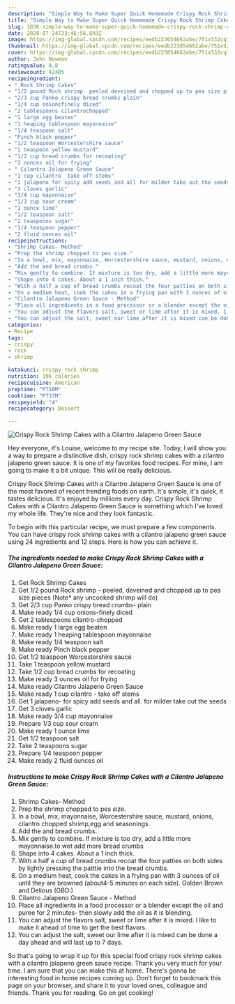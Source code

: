 ```yaml
---
description: "Simple Way to Make Super Quick Homemade Crispy Rock Shrimp Cakes with a Cilantro Jalapeno Green Sauce"
title: "Simple Way to Make Super Quick Homemade Crispy Rock Shrimp Cakes with a Cilantro Jalapeno Green Sauce"
slug: 1030-simple-way-to-make-super-quick-homemade-crispy-rock-shrimp-cakes-with-a-cilantro-jalapeno-green-sauce
date: 2020-07-24T23:46:56.893Z
image: https://img-global.cpcdn.com/recipes/eedb223054662abe/751x532cq70/crispy-rock-shrimp-cakes-with-a-cilantro-jalapeno-green-sauce-recipe-main-photo.jpg
thumbnail: https://img-global.cpcdn.com/recipes/eedb223054662abe/751x532cq70/crispy-rock-shrimp-cakes-with-a-cilantro-jalapeno-green-sauce-recipe-main-photo.jpg
cover: https://img-global.cpcdn.com/recipes/eedb223054662abe/751x532cq70/crispy-rock-shrimp-cakes-with-a-cilantro-jalapeno-green-sauce-recipe-main-photo.jpg
author: John Newman
ratingvalue: 4.8
reviewcount: 42405
recipeingredient:
- " Rock Shrimp Cakes"
- "1/2 pound Rock shrimp  peeled deveined and chopped up to pea size pieces Note any uncooked shrimp will do"
- "2/3 cup Panko crispy bread crumbs plain"
- "1/4 cup onionsfinely diced"
- "2 tablespoons cilantrochopped"
- "1 large egg beaten"
- "1 heaping tablespoon mayonnaise"
- "1/4 teaspoon salt"
- "Pinch black pepper"
- "1/2 teaspoon Worcestershire sauce"
- "1 teaspoon yellow mustard"
- "1/2 cup bread crumbs for recoating"
- "3 ounces oil for frying"
- " Cilantro Jalapeno Green Sauce"
- "1 cup cilantro  take off stems"
- "1 jalapeno for spicy add seeds and all for milder take out the seeds"
- "3 cloves garlic"
- "3/4 cup mayonnaise"
- "1/3 cup sour cream"
- "1 ounce lime"
- "1/2 teaspoon salt"
- "2 teaspoons sugar"
- "1/4 teaspoon pepper"
- "2 fluid ounces oil"
recipeinstructions:
- "Shrimp Cakes- Method"
- "Prep the shrimp chopped to pes size."
- "In a bowl, mix, mayonnaise, Worcestershire sauce, mustard, onions, cilantro chopped shrimp,egg and seasonings."
- "Add the and bread crumbs."
- "Mix gently to combine. If mixture is too dry, add a little more mayonnaise.to wet add more bread crumbs"
- "Shape into 4 cakes. About a 1 inch thick."
- "With a half a cup of bread crumbs recoat the four patties on both sides by lightly pressing the patttie into the bread crumbs."
- "On a medium heat, cook the cakes in a frying pan with 3 ounces of oil until they are browned (about4-5 minutes on each side). Golden Brown and Delious (GBD:)"
- "Cilantro Jalapeno Green Sauce - Method"
- "Place all ingredients in a food processor or a blender except the oil and puree for 2 minutes- then slowly add the oil as it is blending."
- "You can adjust the flavors salt, sweet or lime after it is mixed. I like to make it ahead of time to get the best flavors."
- "You can adjust the salt, sweet our lime after it is mixed can be done a day ahead and will last up to 7 days."
categories:
- Recipe
tags:
- crispy
- rock
- shrimp

katakunci: crispy rock shrimp 
nutrition: 196 calories
recipecuisine: American
preptime: "PT18M"
cooktime: "PT37M"
recipeyield: "4"
recipecategory: Dessert

---
```



![Crispy Rock Shrimp Cakes with a Cilantro Jalapeno Green Sauce](https://img-global.cpcdn.com/recipes/eedb223054662abe/751x532cq70/crispy-rock-shrimp-cakes-with-a-cilantro-jalapeno-green-sauce-recipe-main-photo.jpg)

Hey everyone, it's Louise, welcome to my recipe site. Today, I will show you a way to prepare a distinctive dish, crispy rock shrimp cakes with a cilantro jalapeno green sauce. It is one of my favorites food recipes. For mine, I am going to make it a bit unique. This will be really delicious.



Crispy Rock Shrimp Cakes with a Cilantro Jalapeno Green Sauce is one of the most favored of recent trending foods on earth. It's simple, it's quick, it tastes delicious. It's enjoyed by millions every day. Crispy Rock Shrimp Cakes with a Cilantro Jalapeno Green Sauce is something which I've loved my whole life. They're nice and they look fantastic.


To begin with this particular recipe, we must prepare a few components. You can have crispy rock shrimp cakes with a cilantro jalapeno green sauce using 24 ingredients and 12 steps. Here is how you can achieve it.

<!--inarticleads1-->

##### The ingredients needed to make Crispy Rock Shrimp Cakes with a Cilantro Jalapeno Green Sauce:

1. Get  Rock Shrimp Cakes
1. Get 1/2 pound Rock shrimp – peeled, deveined and chopped up to pea size pieces (Note* any uncooked shrimp will do)
1. Get 2/3 cup Panko crispy bread crumbs- plain
1. Make ready 1/4 cup onions-finely diced
1. Get 2 tablespoons cilantro-chopped
1. Make ready 1 large egg beaten
1. Make ready 1 heaping tablespoon mayonnaise
1. Make ready 1/4 teaspoon salt
1. Make ready Pinch black pepper
1. Get 1/2 teaspoon Worcestershire sauce
1. Take 1 teaspoon yellow mustard
1. Take 1/2 cup bread crumbs for recoating
1. Make ready 3 ounces oil for frying
1. Make ready  Cilantro Jalapeno Green Sauce
1. Make ready 1 cup cilantro - take off stems
1. Get 1 jalapeno- for spicy add seeds and all. for milder take out the seeds
1. Get 3 cloves garlic
1. Make ready 3/4 cup mayonnaise
1. Prepare 1/3 cup sour cream
1. Make ready 1 ounce lime
1. Get 1/2 teaspoon salt
1. Take 2 teaspoons sugar
1. Prepare 1/4 teaspoon pepper
1. Make ready 2 fluid ounces oil




<!--inarticleads2-->

##### Instructions to make Crispy Rock Shrimp Cakes with a Cilantro Jalapeno Green Sauce:

1. Shrimp Cakes- Method
1. Prep the shrimp chopped to pes size.
1. In a bowl, mix, mayonnaise, Worcestershire sauce, mustard, onions, cilantro chopped shrimp,egg and seasonings.
1. Add the and bread crumbs.
1. Mix gently to combine. If mixture is too dry, add a little more mayonnaise.to wet add more bread crumbs
1. Shape into 4 cakes. About a 1 inch thick.
1. With a half a cup of bread crumbs recoat the four patties on both sides by lightly pressing the patttie into the bread crumbs.
1. On a medium heat, cook the cakes in a frying pan with 3 ounces of oil until they are browned (about4-5 minutes on each side). Golden Brown and Delious (GBD:)
1. Cilantro Jalapeno Green Sauce - Method
1. Place all ingredients in a food processor or a blender except the oil and puree for 2 minutes- then slowly add the oil as it is blending.
1. You can adjust the flavors salt, sweet or lime after it is mixed. I like to make it ahead of time to get the best flavors.
1. You can adjust the salt, sweet our lime after it is mixed can be done a day ahead and will last up to 7 days.




So that's going to wrap it up for this special food crispy rock shrimp cakes with a cilantro jalapeno green sauce recipe. Thank you very much for your time. I am sure that you can make this at home. There's gonna be interesting food in home recipes coming up. Don't forget to bookmark this page on your browser, and share it to your loved ones, colleague and friends. Thank you for reading. Go on get cooking!
